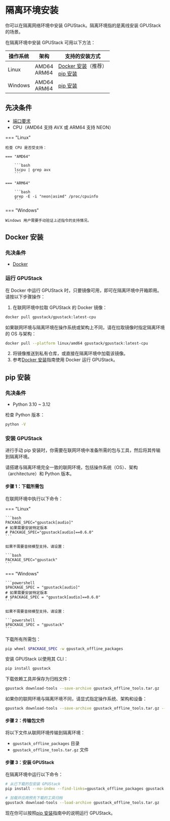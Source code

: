 # 隔离环境安装

你可以在隔离网络环境中安装 GPUStack。隔离环境指的是离线安装 GPUStack 的场景。

在隔离环境中安装 GPUStack 可用以下方法：

| 操作系统 | 架构            | 支持的安装方式                                                                                   |
| ------- | --------------- | ------------------------------------------------------------------------------------------------ |
| Linux   | AMD64<br>ARM64 | [Docker 安装](#docker-installation)（推荐）<br>[pip 安装](#pip-installation)                     |
| Windows | AMD64<br>ARM64 | [pip 安装](#pip-installation)                                                                     |

## 先决条件

- [端口要求](../installation-requirements.md#port-requirements)
- CPU（AMD64 支持 AVX 或 ARM64 支持 NEON）

=== "Linux"

    检查 CPU 是否受支持：

    === "AMD64"

        ```bash
        lscpu | grep avx
        ```

    === "ARM64"

        ```bash
        grep -E -i "neon|asimd" /proc/cpuinfo
        ```

=== "Windows"

    Windows 用户需要手动验证上述指令的支持情况。

<a id="docker-installation"></a>

## Docker 安装

### 先决条件

- [Docker](https://docs.docker.com/engine/install/)

### 运行 GPUStack

在 Docker 中运行 GPUStack 时，只要镜像可用，即可在隔离环境中开箱即用。请按以下步骤操作：

1. 在联网环境中拉取 GPUStack 的 Docker 镜像：

```bash
docker pull gpustack/gpustack:latest-cpu
```

如果联网环境与隔离环境在操作系统或架构上不同，请在拉取镜像时指定隔离环境的 OS 与架构：

```bash
docker pull --platform linux/amd64 gpustack/gpustack:latest-cpu
```

2. 将镜像推送到私有仓库，或直接在隔离环境中加载该镜像。
3. 参考[Docker 安装](online-installation.md#docker-installation)指南使用 Docker 运行 GPUStack。

<a id="pip-installation"></a>

## pip 安装

### 先决条件

- Python 3.10 ~ 3.12

检查 Python 版本：

```bash
python -V
```

### 安装 GPUStack

进行手动 pip 安装时，你需要在联网环境中准备所需的包与工具，然后将其传输到隔离环境。

请搭建与隔离环境完全一致的联网环境，包括操作系统（OS）、架构（architecture）和 Python 版本。

#### 步骤 1：下载所需包

在联网环境中执行以下命令：

=== "Linux"

    ```bash
    PACKAGE_SPEC="gpustack[audio]"
    # 如果需要安装特定版本
    # PACKAGE_SPEC="gpustack[audio]==0.6.0"
    ```

    如果不需要音频模型支持，请设置：

    ```bash
    PACKAGE_SPEC="gpustack"
    ```

=== "Windows"

    ```powershell
    $PACKAGE_SPEC = "gpustack[audio]"
    # 如果需要安装特定版本
    # $PACKAGE_SPEC = "gpustack[audio]==0.6.0"
    ```

    如果不需要音频模型支持，请设置：

    ```powershell
    $PACKAGE_SPEC = "gpustack"
    ```

下载所有所需包：

```bash
pip wheel $PACKAGE_SPEC -w gpustack_offline_packages
```

安装 GPUStack 以使用其 CLI：

```bash
pip install gpustack
```

下载依赖工具并保存为归档文件：

```bash
gpustack download-tools --save-archive gpustack_offline_tools.tar.gz
```

如果你的联网环境与隔离环境不同，请显式指定操作系统、架构和设备：

```bash
gpustack download-tools --save-archive gpustack_offline_tools.tar.gz --system linux --arch amd64 --device cpu
```

#### 步骤 2：传输包文件

将以下文件从联网环境传输到隔离环境：

- `gpustack_offline_packages` 目录
- `gpustack_offline_tools.tar.gz` 文件

#### 步骤 3：安装 GPUStack

在隔离环境中运行以下命令：

```bash
# 从已下载的包安装 GPUStack
pip install --no-index --find-links=gpustack_offline_packages gpustack

# 加载并应用预先下载的工具归档
gpustack download-tools --load-archive gpustack_offline_tools.tar.gz
```

现在你可以按照[pip 安装](online-installation.md#pip-installation)指南中的说明运行 GPUStack。